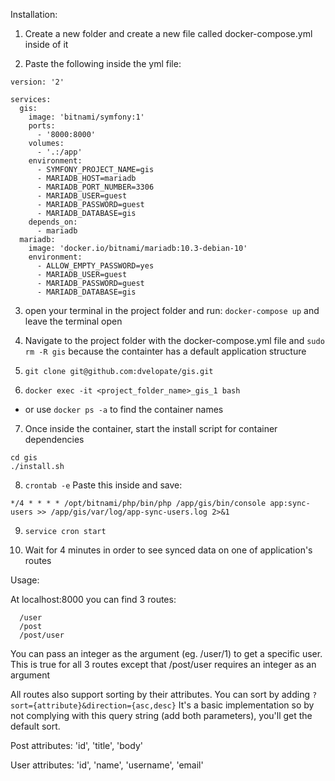 Installation:

1. Create a new folder and create a new file called docker-compose.yml inside of it

2. Paste the following inside the yml file:
```
version: '2'

services:
  gis:
    image: 'bitnami/symfony:1'
    ports:
      - '8000:8000'
    volumes:
      - '.:/app'
    environment:
      - SYMFONY_PROJECT_NAME=gis
      - MARIADB_HOST=mariadb
      - MARIADB_PORT_NUMBER=3306
      - MARIADB_USER=guest
      - MARIADB_PASSWORD=guest
      - MARIADB_DATABASE=gis
    depends_on:
      - mariadb
  mariadb:
    image: 'docker.io/bitnami/mariadb:10.3-debian-10'
    environment:
      - ALLOW_EMPTY_PASSWORD=yes
      - MARIADB_USER=guest
      - MARIADB_PASSWORD=guest
      - MARIADB_DATABASE=gis
```
3. open your terminal in the project folder and run: ```docker-compose up``` and leave the terminal open
  
4. Navigate to the project folder with the docker-compose.yml file and ```sudo rm -R gis``` because the containter has a default application structure

5. ```git clone git@github.com:dvelopate/gis.git```

6. ```docker exec -it <project_folder_name>_gis_1 bash```
  - or use ```docker ps -a``` to find the container names

7. Once inside the container, start the install script for container dependencies
  ```
  cd gis
  ./install.sh
  ```
  
8. ```crontab -e```
  Paste this inside and save:
```
*/4 * * * * /opt/bitnami/php/bin/php /app/gis/bin/console app:sync-users >> /app/gis/var/log/app-sync-users.log 2>&1
```

9. ```service cron start```

10. Wait for 4 minutes in order to see synced data on one of application's routes

Usage:

At localhost:8000 you can find 3 routes:
```
  /user
  /post
  /post/user
```
You can pass an integer as the argument (eg. /user/1) to get a specific user. 
This is true for all 3 routes except that /post/user requires an integer as an argument

All routes also support sorting by their attributes.
You can sort by adding ```?sort={attribute}&direction={asc,desc}```
It's a basic implementation so by not complying with this query string (add both parameters), you'll get the default sort.

Post attributes: 'id', 'title', 'body'

User attributes: 'id', 'name', 'username', 'email'
